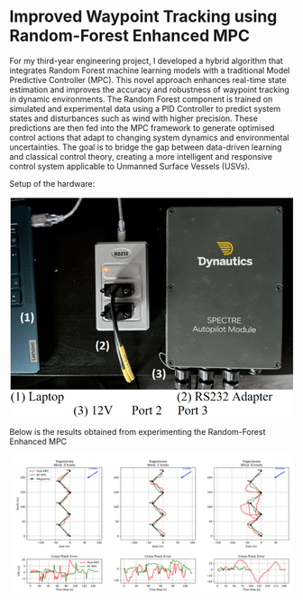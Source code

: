 # Improved Waypoint Tracking using Random-Forest Enhanced MPC

For my third-year engineering project, I developed a hybrid algorithm that integrates Random Forest machine learning models with a traditional Model Predictive Controller (MPC). This novel approach enhances real-time state estimation and improves the accuracy and robustness of waypoint tracking in dynamic environments. The Random Forest component is trained on simulated and experimental data using a PID Controller to predict system states and disturbances such as wind with higher precision. These predictions are then fed into the MPC framework to generate optimised control actions that adapt to changing system dynamics and environmental uncertainties. The goal is to bridge the gap between data-driven learning and classical control theory, creating a more intelligent and responsive control system applicable to Unmanned Surface Vessels (USVs).

Setup of the hardware:
<p align="center">
  <img src="hardware.png" width="600" alt="Hardware Setup"/>
</p>

Below is the results obtained from experimenting the Random-Forest Enhanced MPC
<p align="center">
  <img src="Results.png" width="600" alt="Zigzag Path results"/>
</p>


